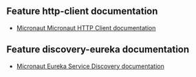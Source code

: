 ## Feature http-client documentation

- [Micronaut Micronaut HTTP Client documentation](https://docs.micronaut.io/latest/guide/index.html#httpClient)

## Feature discovery-eureka documentation

- [Micronaut Eureka Service Discovery documentation](https://docs.micronaut.io/latest/guide/index.html#serviceDiscoveryEureka)


